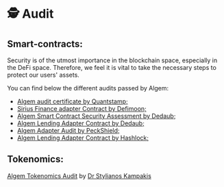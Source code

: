 # 🕵 Audit

## Smart-contracts:&#x20;

Security is of the utmost importance in the blockchain space, especially in the DeFi space. Therefore, we feel it is vital to take the necessary steps to protect our users' assets.

You can find below the different audits passed by Algem:

* [Algem audit certificate by Quantstamp;](https://github.com/AlgemDeFi/audits/blob/main/Quantstamp%20Security%20Assessment%20Certificate%20-%20Liquid%20Staking.pdf)
* [Sirius Finance adapter Contract by Defimoon;](https://github.com/AlgemDeFi/audits/blob/main/Defimoon%20Smart%20Contract%20Audit%20Report%20-%20SiriusHandler.sol.pdf)
* [Algem Smart Contract Security Assessment by Dedaub;](https://github.com/AlgemDeFi/audits/blob/main/Dedaub%20Smart%20Contract%20Security%20Assessment%20-%20Liquid%20dApp%20Staking%20%26%20nASTR%20Hub.pdf)
* [Algem Lending Adapter Contract by Dedaub;](https://github.com/AlgemDeFi/audits/blob/main/Dedaub%20Smart%20Contract%20Security%20Assessment%20-%20Lending%20Adapter.pdf)
* [Algem Adapter Audit by PeckShield;](https://github.com/AlgemDeFi/audits/blob/main/PeckShield%20Smart%20Contract%20Audit%20Report%20-%20Algem%20Adapter.pdf)
* [Algem Lending Adapter Contract by Hashlock;](https://github.com/AlgemDeFi/audits/blob/main/Hashlock%20Smart%20Contract%20Audit%20Report%20-%20Lending%20Adapter.pdf)

## Tokenomics:

[Algem Tokenomics Audit](https://github.com/AlgemDeFi/audits/blob/main/Algem%20Tokenomic%20Audit%20by%20Dr%20Stylianos%20Kampakis.pdf) by [Dr Stylianos Kampakis](https://uk.linkedin.com/in/dr-stylianos-kampakis)
